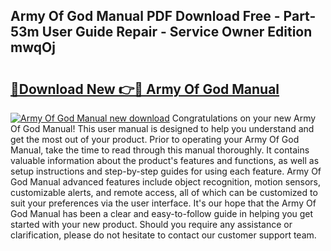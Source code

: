 ## Army Of God Manual PDF Download Free - Part-53m User Guide Repair - Service Owner Edition mwqOj

# <h2><a href="http://bc27483.oget.top/?id=Army+Of+God+Manual">🔗Download New 👉🔴 Army Of God Manual</a></h2>

[![Army Of God Manual new download](https://i.imgur.com/5g1atiW.png)](http://bc27483.oget.top/?id=Army+Of+God+Manual)
Congratulations on your new Army Of God Manual! This user manual is designed to help you understand and get the most out of your product. Prior to operating your Army Of God Manual, take the time to read through this manual thoroughly. It contains valuable information about the product's features and functions, as well as setup instructions and step-by-step guides for using each feature. Army Of God Manual advanced features include object recognition, motion sensors, customizable alerts, and remote access, all of which can be customized to suit your preferences via the user interface. It's our hope that the Army Of God Manual has been a clear and easy-to-follow guide in helping you get started with your new product. Should you require any assistance or clarification, please do not hesitate to contact our customer support team.
